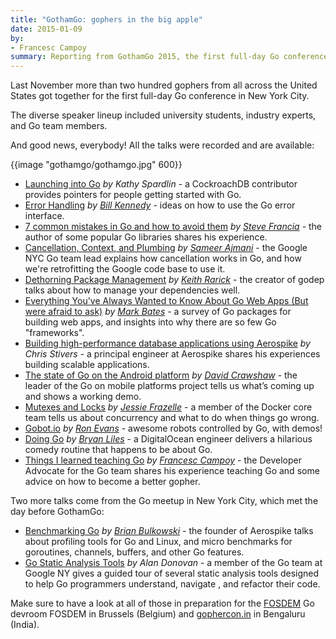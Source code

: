 ```yaml
---
title: "GothamGo: gophers in the big apple"
date: 2015-01-09
by:
- Francesc Campoy
summary: Reporting from GothamGo 2015, the first full-day Go conference in New York City.
---
```



Last November more than two hundred gophers from all across the United States
got together for the first full-day Go conference in New York City.

The diverse speaker lineup included university students, industry experts, and Go team members.

And good news, everybody! All the talks were recorded and are available:

{{image "gothamgo/gothamgo.jpg" 600}}

  - [Launching into Go](http://vimeo.com/115728346) _by Kathy Spardlin_ -
    a CockroachDB contributor provides pointers for people getting started with Go.
  - [Error Handling](http://vimeo.com/115782573) _by_ [_Bill Kennedy_](https://twitter.com/goinggodotnet) -
    ideas on how to use the Go error interface.
  - [7 common mistakes in Go and how to avoid them](http://vimeo.com/115776445) _by_
    [_Steve Francia_](https://twitter.com/spf13) - the author of some popular
    Go libraries shares his experience.
  - [Cancellation, Context, and Plumbing](http://vimeo.com/115309491) _by_
    [_Sameer Ajmani_](https://twitter.com/sajma) - the Google NYC Go team
    lead explains how cancellation works in Go,
    and how we're retrofitting the Google code base to use it.
  - [Dethorning Package Management](http://vimeo.com/115940605) _by_ [_Keith Rarick_](https://twitter.com/krarick) -
    the creator of godep talks about how to manage your dependencies well.
  - [Everything You've Always Wanted to Know About Go Web Apps (But were afraid to ask)](http://vimeo.com/115940590)
    _by_ [_Mark Bates_](https://twitter.com/markbates) - a survey of Go packages
    for building web apps,
    and insights into why there are so few Go "frameworks".
  - [Building high-performance database applications using Aerospike](http://vimeo.com/116215450)
    _by Chris Stivers_ - a principal engineer at Aerospike shares his experiences
    building scalable applications.
  - [The state of Go on the Android platform](http://vimeo.com/115307069)
    _by_ [_David Crawshaw_](https://twitter.com/davidcrawshaw) - the leader
    of the Go on mobile platforms project tells us what’s coming up and shows a working demo.
  - [Mutexes and Locks](http://vimeo.com/116108566) _by_ [_Jessie Frazelle_](https://twitter.com/frazelledazzell) -
    a member of the Docker core team tells us about concurrency and what to
    do when things go wrong.
  - [Gobot.io](http://vimeo.com/115618722) _by_ [_Ron Evans_](https://twitter.com/deadprogram) -
    awesome robots controlled by Go, with demos!
  - [Doing Go](http://vimeo.com/114941260) _by_ [_Bryan Liles_](https://twitter.com/bryanl) -
    a DigitalOcean engineer delivers a hilarious comedy routine that happens to be about Go.
  - [Things I learned teaching Go](http://vimeo.com/115308225) _by_ [_Francesc Campoy_](https://twitter.com/francesc) -
    the Developer Advocate for the Go team shares his experience teaching Go
    and some advice on how to become a better gopher.

Two more talks come from the Go meetup in New York City, which met the day before GothamGo:

  - [Benchmarking Go](http://vimeo.com/114975899) _by_ [_Brian Bulkowski_](https://twitter.com/bbulkow) -
    the founder of Aerospike talks about profiling tools for Go and Linux,
    and micro benchmarks for goroutines, channels,
    buffers, and other Go features.
  - [Go Static Analysis Tools](http://vimeo.com/114736889) _by Alan Donovan_ -
    a member of the Go team at Google NY gives a guided tour of several static
    analysis tools designed to help Go programmers understand,
    navigate , and refactor their code.

Make sure to have a look at all of those in preparation for the [FOSDEM](https://fosdem.org/) Go
devroom FOSDEM in Brussels (Belgium) and [gophercon.in](http://www.gophercon.in/) in Bengaluru (India).
